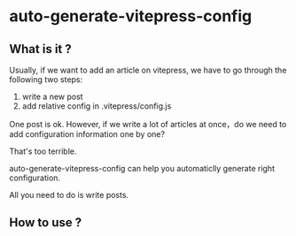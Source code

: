 # auto-generate-vitepress-config

## What is it ?

Usually, if we want to add an article on vitepress, we have to go through the following two steps:

1. write a new post
2. add relative config in .vitepress/config.js

One post is ok. However, if we write a lot of articles at once，do we need to add configuration information one by one?

That's too terrible.

auto-generate-vitepress-config can help you automaticlly generate right configuration.

All you need to do is write posts.

## How to use ?